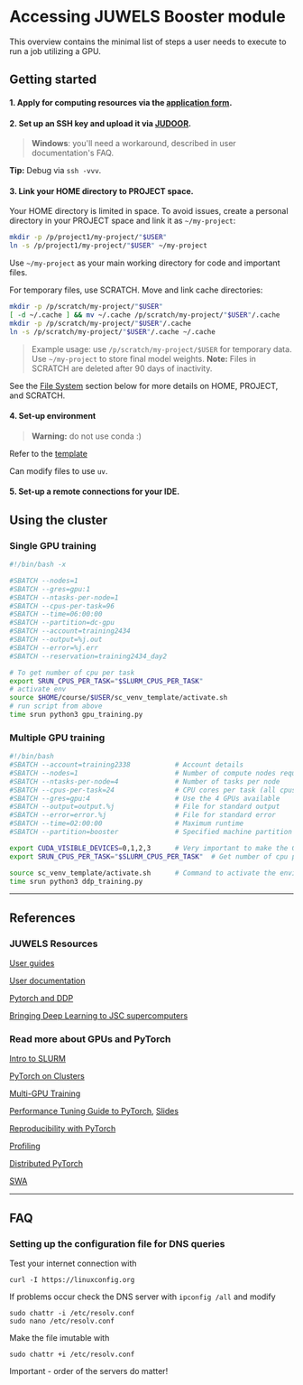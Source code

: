 # Accessing JUWELS Booster module

This overview contains the minimal list of steps a user needs to execute to run a job utilizing a GPU. 

## Getting started

#### 1. Apply for computing resources via the [application form](https://application.fz-juelich.de/Antragsserver/haicore/WEB/application/login.php?appkind=haicore).

#### 2. Set up an SSH key and upload it via [JUDOOR](https://judoor.fz-juelich.de/login).
> **Windows**: you'll need a workaround, described in user documentation's FAQ. 

**Tip:** Debug via `ssh -vvv`.

#### 3. Link your HOME directory to PROJECT space.  

Your HOME directory is limited in space. To avoid issues, create a personal directory in your PROJECT space and link it as `~/my-project`:
  ```bash
  mkdir -p /p/project1/my-project/"$USER"
  ln -s /p/project1/my-project/"$USER" ~/my-project
  ```
  Use `~/my-project` as your main working directory for code and important files.

For temporary files, use SCRATCH. Move and link cache directories:
  ```bash
  mkdir -p /p/scratch/my-project/"$USER"
  [ -d ~/.cache ] && mv ~/.cache /p/scratch/my-project/"$USER"/.cache
  mkdir -p /p/scratch/my-project/"$USER"/.cache
  ln -s /p/scratch/my-project/"$USER"/.cache ~/.cache
  ```
  > Example usage: use `/p/scratch/my-project/$USER` for temporary data. Use `~/my-project` to store final model weights. **Note:** Files in SCRATCH are deleted after 90 days of inactivity.

See the [File System](https://sdlaml.pages.jsc.fz-juelich.de/ai/guides/jsc_basics/#file-system) section below for more details on HOME, PROJECT, and SCRATCH.

#### 4. Set-up environment

> **Warning:** do not use conda :)

Refer to the [template](https://gitlab.jsc.fz-juelich.de/kesselheim1/sc_venv_template)

Can modify files to use `uv`.

#### 5. Set-up a remote connections for your IDE.

## Using the cluster

### Single GPU training
```bash
#!/bin/bash -x

#SBATCH --nodes=1            
#SBATCH --gres=gpu:1
#SBATCH --ntasks-per-node=1  
#SBATCH --cpus-per-task=96
#SBATCH --time=06:00:00
#SBATCH --partition=dc-gpu
#SBATCH --account=training2434
#SBATCH --output=%j.out
#SBATCH --error=%j.err
#SBATCH --reservation=training2434_day2

# To get number of cpu per task
export SRUN_CPUS_PER_TASK="$SLURM_CPUS_PER_TASK"
# activate env
source $HOME/course/$USER/sc_venv_template/activate.sh
# run script from above
time srun python3 gpu_training.py
```

### Multiple GPU training

```bash
#!/bin/bash
#SBATCH --account=training2338           # Account details
#SBATCH --nodes=1                        # Number of compute nodes required
#SBATCH --ntasks-per-node=4              # Number of tasks per node
#SBATCH --cpus-per-task=24               # CPU cores per task (all cpus available = 96 / num_gpus)
#SBATCH --gres=gpu:4                     # Use the 4 GPUs available
#SBATCH --output=output.%j               # File for standard output
#SBATCH --error=error.%j                 # File for standard error
#SBATCH --time=02:00:00                  # Maximum runtime
#SBATCH --partition=booster              # Specified machine partition

export CUDA_VISIBLE_DEVICES=0,1,2,3      # Very important to make the GPUs visible
export SRUN_CPUS_PER_TASK="$SLURM_CPUS_PER_TASK"  # Get number of cpu per task in the script

source sc_venv_template/activate.sh      # Command to activate the environment
time srun python3 ddp_training.py
```


---
## References
### JUWELS Resources
[User guides](https://sdlaml.pages.jsc.fz-juelich.de/ai/guides/getting_started/)

[User documentation](https://apps.fz-juelich.de/jsc/hps/juwels/index.html)

[Pytorch and DDP](https://gitlab.jsc.fz-juelich.de/sdlaml/pytorch-at-jsc)

[Bringing Deep Learning to JSC supercomputers](https://github.com/HelmholtzAI-FZJ/2024-08-course-Bringing-Deep-Learning-Workloads-to-JSC-supercomputers)


### Read more about GPUs and PyTorch

[Intro to SLURM](https://researchcomputing.princeton.edu/support/knowledge-base/slurm)

[PyTorch on Clusters](https://researchcomputing.princeton.edu/support/knowledge-base/pytorch)

[Multi-GPU Training](https://github.com/PrincetonUniversity/multi_gpu_training)

[Performance Tuning Guide to PyTorch](https://pytorch.org/tutorials/recipes/recipes/tuning_guide.html), [Slides](https://tigress-web.princeton.edu/~jdh4/PyTorchPerformanceTuningGuide_GTC2021.pdf)

[Reproducibility with PyTorch](https://pytorch.org/docs/stable/notes/randomness.html)

[Profiling](https://pytorch.org/tutorials/beginner/profiler.html)

[Distributed PyTorch](https://pytorch.org/tutorials/intermediate/dist_tuto.html)

[SWA](https://pytorch.org/blog/pytorch-1.6-now-includes-stochastic-weight-averaging/)

---

## FAQ

### Setting up the configuration file for DNS queries

Test your internet connection with 
```
curl -I https://linuxconfig.org
```
If problems occur check the DNS server with `ipconfig /all` and modify 

```
sudo chattr -i /etc/resolv.conf
sudo nano /etc/resolv.conf
```
Make the file imutable with
```
sudo chattr +i /etc/resolv.conf
```
 
Important - order of the servers do matter!
